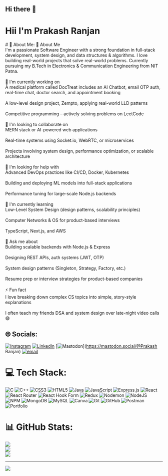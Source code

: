 ## Hi there 👋

<!--
**prakash-pr07/prakash-pr07** is a ✨ _special_ ✨ repository because its `README.md` (this file) appears on your GitHub profile.

Here are some ideas to get you started:

- 🔭 I’m currently working on ...
- 🌱 I’m currently learning ...
- 👯 I’m looking to collaborate on ...
- 🤔 I’m looking for help with ...
- 💬 Ask me about ...
- 📫 How to reach me: ...
- 😄 Pronouns: ...
- ⚡ Fun fact: ...
-->
<h1>Hii I'm Prakash Ranjan</h1>
# 💫 About Me:
👋 About Me<br>I'm a passionate Software Engineer with a strong foundation in full-stack development, system design, and data structures & algorithms. I love building real-world projects that solve real-world problems. Currently pursuing my B.Tech in Electronics & Communication Engineering from NIT Patna.<br><br>🔭 I'm currently working on<br>A medical platform called DocTreat includes an AI Chatbot, email OTP auth, real-time chat, doctor search, and appointment booking<br><br>A low-level design project, Zempto, applying real-world LLD patterns<br><br>Competitive programming – actively solving problems on LeetCode<br><br>🤝 I'm looking to collaborate on<br>MERN stack or AI-powered web applications<br><br>Real-time systems using Socket.io, WebRTC, or microservices<br><br>Projects involving system design, performance optimization, or scalable architecture<br><br>🧠 I'm looking for help with<br>Advanced DevOps practices like CI/CD, Docker, Kubernetes<br><br>Building and deploying ML models into full-stack applications<br><br>Performance tuning for large-scale Node.js backends<br><br>🌱 I'm currently learning<br>Low-Level System Design (design patterns, scalability principles)<br><br>Computer Networks & OS for product-based interviews<br><br>TypeScript, Next.js, and AWS<br><br>💬 Ask me about<br>Building scalable backends with Node.js & Express<br><br>Designing REST APIs, auth systems (JWT, OTP)<br><br>System design patterns (Singleton, Strategy, Factory, etc.)<br><br>Resume prep or interview strategies for product-based companies<br><br>⚡ Fun fact<br>I love breaking down complex CS topics into simple, story-style explanations<br><br>I often teach my friends DSA and system design over late-night video calls 😄


## 🌐 Socials:
[![Instagram](https://img.shields.io/badge/Instagram-%23E4405F.svg?logo=Instagram&logoColor=white)](https://instagram.com/imprakash_7_p.r) [![LinkedIn](https://img.shields.io/badge/LinkedIn-%230077B5.svg?logo=linkedin&logoColor=white)](https://linkedin.com/in/https://linkedin.com/in/prakash-ranjan-142382258) [![Mastodon](https://img.shields.io/badge/-MASTODON-%232B90D9?logo=mastodon&logoColor=white)](https://mastodon.social/@Prakash Ranjan) [![email](https://img.shields.io/badge/Email-D14836?logo=gmail&logoColor=white)](mailto:prakashranjan8454@gmail.com) 

# 💻 Tech Stack:
![C](https://img.shields.io/badge/c-%2300599C.svg?style=for-the-badge&logo=c&logoColor=white) ![C++](https://img.shields.io/badge/c++-%2300599C.svg?style=for-the-badge&logo=c%2B%2B&logoColor=white) ![CSS3](https://img.shields.io/badge/css3-%231572B6.svg?style=for-the-badge&logo=css3&logoColor=white) ![HTML5](https://img.shields.io/badge/html5-%23E34F26.svg?style=for-the-badge&logo=html5&logoColor=white) ![Java](https://img.shields.io/badge/java-%23ED8B00.svg?style=for-the-badge&logo=openjdk&logoColor=white) ![JavaScript](https://img.shields.io/badge/javascript-%23323330.svg?style=for-the-badge&logo=javascript&logoColor=%23F7DF1E) ![Express.js](https://img.shields.io/badge/express.js-%23404d59.svg?style=for-the-badge&logo=express&logoColor=%2361DAFB) ![React](https://img.shields.io/badge/react-%2320232a.svg?style=for-the-badge&logo=react&logoColor=%2361DAFB) ![React Router](https://img.shields.io/badge/React_Router-CA4245?style=for-the-badge&logo=react-router&logoColor=white) ![React Hook Form](https://img.shields.io/badge/React%20Hook%20Form-%23EC5990.svg?style=for-the-badge&logo=reacthookform&logoColor=white) ![Redux](https://img.shields.io/badge/redux-%23593d88.svg?style=for-the-badge&logo=redux&logoColor=white) ![Nodemon](https://img.shields.io/badge/NODEMON-%23323330.svg?style=for-the-badge&logo=nodemon&logoColor=%BBDEAD) ![NodeJS](https://img.shields.io/badge/node.js-6DA55F?style=for-the-badge&logo=node.js&logoColor=white) ![NPM](https://img.shields.io/badge/NPM-%23CB3837.svg?style=for-the-badge&logo=npm&logoColor=white) ![MongoDB](https://img.shields.io/badge/MongoDB-%234ea94b.svg?style=for-the-badge&logo=mongodb&logoColor=white) ![MySQL](https://img.shields.io/badge/mysql-4479A1.svg?style=for-the-badge&logo=mysql&logoColor=white) ![Canva](https://img.shields.io/badge/Canva-%2300C4CC.svg?style=for-the-badge&logo=Canva&logoColor=white) ![Git](https://img.shields.io/badge/git-%23F05033.svg?style=for-the-badge&logo=git&logoColor=white) ![GitHub](https://img.shields.io/badge/github-%23121011.svg?style=for-the-badge&logo=github&logoColor=white) ![Postman](https://img.shields.io/badge/Postman-FF6C37?style=for-the-badge&logo=postman&logoColor=white) ![Portfolio](https://img.shields.io/badge/Portfolio-%23000000.svg?style=for-the-badge&logo=firefox&logoColor=#FF7139)
# 📊 GitHub Stats:
![](https://github-readme-stats.vercel.app/api?username=prakash-pr07&theme=dark&hide_border=false&include_all_commits=false&count_private=false)<br/>
![](https://nirzak-streak-stats.vercel.app/?user=prakash-pr07&theme=dark&hide_border=false)<br/>
![](https://github-readme-stats.vercel.app/api/top-langs/?username=prakash-pr07&theme=dark&hide_border=false&include_all_commits=false&count_private=false&layout=compact)

---
[![](https://visitcount.itsvg.in/api?id=prakash-pr07&icon=0&color=5)](https://visitcount.itsvg.in)

<!-- Proudly created with GPRM ( https://gprm.itsvg.in ) -->
